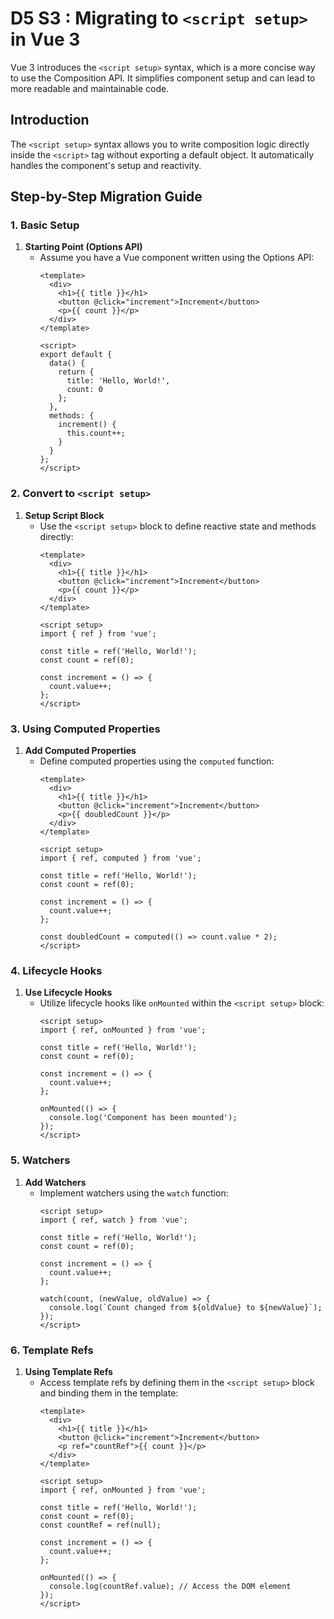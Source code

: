# D5 S3 : Migrating to `<script setup>` in Vue 3

Vue 3 introduces the `<script setup>` syntax, which is a more concise way to use the Composition API. It simplifies component setup and can lead to more readable and maintainable code.

## Introduction

The `<script setup>` syntax allows you to write composition logic directly inside the `<script>` tag without exporting a default object. It automatically handles the component's setup and reactivity.

## Step-by-Step Migration Guide

### 1. Basic Setup

1. **Starting Point (Options API)**
   - Assume you have a Vue component written using the Options API:
     ```vue
     <template>
       <div>
         <h1>{{ title }}</h1>
         <button @click="increment">Increment</button>
         <p>{{ count }}</p>
       </div>
     </template>

     <script>
     export default {
       data() {
         return {
           title: 'Hello, World!',
           count: 0
         };
       },
       methods: {
         increment() {
           this.count++;
         }
       }
     };
     </script>
     ```

### 2. Convert to `<script setup>`

1. **Setup Script Block**
   - Use the `<script setup>` block to define reactive state and methods directly:
     ```vue
     <template>
       <div>
         <h1>{{ title }}</h1>
         <button @click="increment">Increment</button>
         <p>{{ count }}</p>
       </div>
     </template>

     <script setup>
     import { ref } from 'vue';

     const title = ref('Hello, World!');
     const count = ref(0);

     const increment = () => {
       count.value++;
     };
     </script>
     ```

### 3. Using Computed Properties

1. **Add Computed Properties**
   - Define computed properties using the `computed` function:
     ```vue
     <template>
       <div>
         <h1>{{ title }}</h1>
         <button @click="increment">Increment</button>
         <p>{{ doubledCount }}</p>
       </div>
     </template>

     <script setup>
     import { ref, computed } from 'vue';

     const title = ref('Hello, World!');
     const count = ref(0);

     const increment = () => {
       count.value++;
     };

     const doubledCount = computed(() => count.value * 2);
     </script>
     ```

### 4. Lifecycle Hooks

1. **Use Lifecycle Hooks**
   - Utilize lifecycle hooks like `onMounted` within the `<script setup>` block:
     ```vue
     <script setup>
     import { ref, onMounted } from 'vue';

     const title = ref('Hello, World!');
     const count = ref(0);

     const increment = () => {
       count.value++;
     };

     onMounted(() => {
       console.log('Component has been mounted');
     });
     </script>
     ```

### 5. Watchers

1. **Add Watchers**
   - Implement watchers using the `watch` function:
     ```vue
     <script setup>
     import { ref, watch } from 'vue';

     const title = ref('Hello, World!');
     const count = ref(0);

     const increment = () => {
       count.value++;
     };

     watch(count, (newValue, oldValue) => {
       console.log(`Count changed from ${oldValue} to ${newValue}`);
     });
     </script>
     ```

### 6. Template Refs

1. **Using Template Refs**
   - Access template refs by defining them in the `<script setup>` block and binding them in the template:
     ```vue
     <template>
       <div>
         <h1>{{ title }}</h1>
         <button @click="increment">Increment</button>
         <p ref="countRef">{{ count }}</p>
       </div>
     </template>

     <script setup>
     import { ref, onMounted } from 'vue';

     const title = ref('Hello, World!');
     const count = ref(0);
     const countRef = ref(null);

     const increment = () => {
       count.value++;
     };

     onMounted(() => {
       console.log(countRef.value); // Access the DOM element
     });
     </script>
     ```
